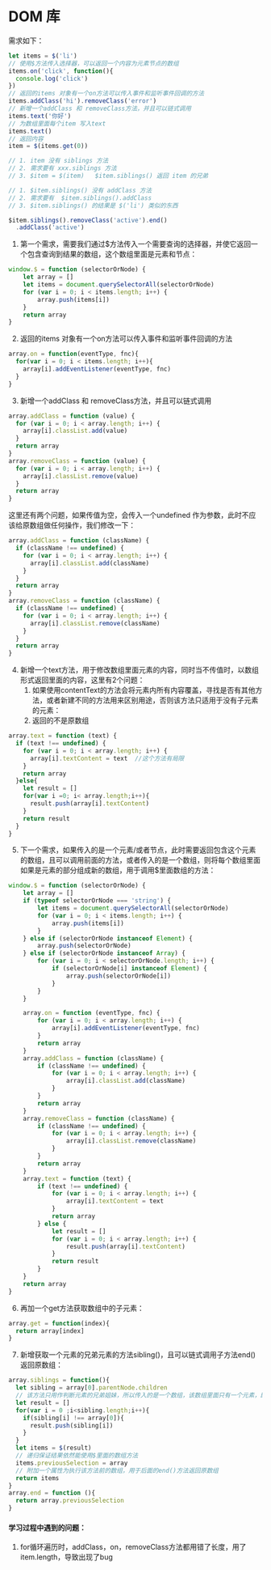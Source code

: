 # DOM 库

需求如下：
```javascript
let items = $('li')
// 使用$方法传入选择器，可以返回一个内容为元素节点的数组
items.on('click', function(){
  console.log('click')
})
// 返回的items 对象有一个on方法可以传入事件和监听事件回调的方法
items.addClass('hi').removeClass('error')
// 新增一个addClass 和 removeClass方法，并且可以链式调用
items.text('你好')
// 为数组里面每个item 写入text 
items.text() 
// 返回内容
item = $(items.get(0))

// 1. item 没有 siblings 方法
// 2. 需求要有 xxx.siblings 方法
// 3. $item = $(item)   $item.siblings() 返回 item 的兄弟

// 1. $item.siblings() 没有 addClass 方法
// 2. 需求要有  $item.siblings().addClass
// 3. $item.siblings() 的结果是 $('li') 类似的东西

$item.siblings().removeClass('active').end()
  .addClass('active')
```

1. 第一个需求，需要我们通过$方法传入一个需要查询的选择器，并使它返回一个包含查询到结果的数组，这个数组里面是元素和节点：

```javascript
window.$ = function (selectorOrNode) {
    let array = []
    let items = document.querySelectorAll(selectorOrNode)
    for (var i = 0; i < items.length; i++) {
        array.push(items[i])
    }
    return array
}
```

2. 返回的items 对象有一个on方法可以传入事件和监听事件回调的方法

```javascript
array.on = function(eventType, fnc){
  for(var i = 0; i < items.length; i++){
    array[i].addEventListener(eventType, fnc)
  }
}
```

3. 新增一个addClass 和 removeClass方法，并且可以链式调用

```javascript
array.addClass = function (value) {
  for (var i = 0; i < array.length; i++) {
    array[i].classList.add(value)
  }
  return array
}
array.removeClass = function (value) {
  for (var i = 0; i < array.length; i++) {
    array[i].classList.remove(value)
  }
  return array
}
```

这里还有两个问题，如果传值为空，会传入一个undefined 作为参数，此时不应该给原数组做任何操作，我们修改一下：

```javascript
array.addClass = function (className) {
  if (className !== undefined) {
    for (var i = 0; i < array.length; i++) {
      array[i].classList.add(className)
    }
  }
  return array
}
array.removeClass = function (className) {
  if (className !== undefined) {
    for (var i = 0; i < array.length; i++) {
      array[i].classList.remove(className)
    }
  }
  return array
}
```

4. 新增一个text方法，用于修改数组里面元素的内容，同时当不传值时，以数组形式返回里面的内容，这里有2个问题：
   1. 如果使用contentText的方法会将元素内所有内容覆盖，寻找是否有其他方法，或者新建不同的方法用来区别用途，否则该方法只适用于没有子元素的元素：
   2. 返回的不是原数组

```javascript
array.text = function (text) {
  if (text !== undefined) {
    for (var i = 0; i < array.length; i++) {
      array[i].textContent = text  //这个方法有局限
    }
    return array
  }else{
    let result = []
    for(var i =0; i< array.length;i++){
      result.push(array[i].textContent)
    }
    return result
  }
}
```

5. 下一个需求，如果传入的是一个元素/或者节点，此时需要返回包含这个元素的数组，且可以调用前面的方法，或者传入的是一个数组，则将每个数组里面如果是元素的部分组成新的数组，用于调用$里面数组的方法：

```javascript
window.$ = function (selectorOrNode) {
    let array = []
    if (typeof selectorOrNode === 'string') {
        let items = document.querySelectorAll(selectorOrNode)
        for (var i = 0; i < items.length; i++) {
            array.push(items[i])
        }
    } else if (selectorOrNode instanceof Element) {
        array.push(selectorOrNode)
    } else if (selectorOrNode instanceof Array) {
        for (var i = 0; i < selectorOrNode.length; i++) {
            if (selectorOrNode[i] instanceof Element) {
                array.push(selectorOrNode[i])
            }
        }
    }

    array.on = function (eventType, fnc) {
        for (var i = 0; i < array.length; i++) {
            array[i].addEventListener(eventType, fnc)
        }
        return array
    }
    array.addClass = function (className) {
        if (className !== undefined) {
            for (var i = 0; i < array.length; i++) {
                array[i].classList.add(className)
            }
        }
        return array
    }
    array.removeClass = function (className) {
        if (className !== undefined) {
            for (var i = 0; i < array.length; i++) {
                array[i].classList.remove(className)
            }
        }
        return array
    }
    array.text = function (text) {
        if (text !== undefined) {
            for (var i = 0; i < array.length; i++) {
                array[i].textContent = text
            }
            return array
        } else {
            let result = []
            for (var i = 0; i < array.length; i++) {
                result.push(array[i].textContent)
            }
            return result
        }
    }
    return array
}
```

6. 再加一个get方法获取数组中的子元素：

```javascript
array.get = function(index){
  return array[index]
}
```

7. 新增获取一个元素的兄弟元素的方法sibling()，且可以链式调用子方法end()返回原数组：

```javascript
array.siblings = function(){
  let sibling = array[0].parentNode.children
  // 该方法只用作判断元素的兄弟姐妹，所以传入的是一个数组，该数组里面只有一个元素，即需要判断兄弟姐妹的那个元素
  let result = []
  for(var i = 0 ;i<sibling.length;i++){
    if(sibling[i] !== array[0]){
      result.push(sibling[i])
    }
  }
  let items = $(result)
  // 递归保证结果依然能使用$里面的数组方法
  items.previousSelection = array
  // 附加一个属性为执行该方法前的数组，用于后面的end()方法返回原数组
  return items 
}
array.end = function (){
  return array.previousSelection
}
```





#### 学习过程中遇到的问题：

1. for循环遍历时，addClass，on，removeClass方法都用错了长度，用了item.length，导致出现了bug
